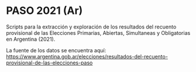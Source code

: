 # PASO 2021 (Ar)

Scripts para la extracción y exploración de los resultados del recuento provisional de las Elecciones Primarias, Abiertas, Simultaneas y Obligatorias en Argentina (2021).

La fuente de los datos se encuentra aquí: https://www.argentina.gob.ar/elecciones/resultados-del-recuento-provisional-de-las-elecciones-paso
